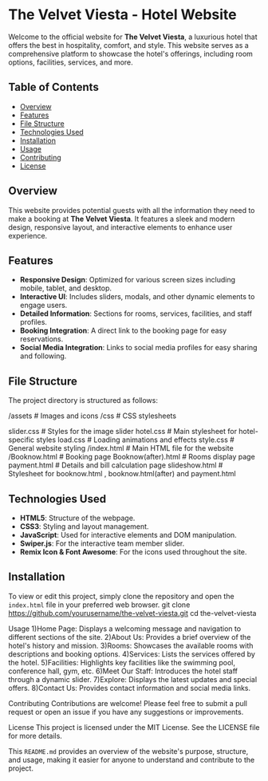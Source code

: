 # The Velvet Viesta - Hotel Website

Welcome to the official website for **The Velvet Viesta**, a luxurious hotel that offers the best in hospitality, comfort, and style. This website serves as a comprehensive platform to showcase the hotel's offerings, including room options, facilities, services, and more.

## Table of Contents

- [Overview](#overview)
- [Features](#features)
- [File Structure](#file-structure)
- [Technologies Used](#technologies-used)
- [Installation](#installation)
- [Usage](#usage)
- [Contributing](#contributing)
- [License](#license)

## Overview

This website provides potential guests with all the information they need to make a booking at **The Velvet Viesta**. It features a sleek and modern design, responsive layout, and interactive elements to enhance user experience.

## Features

- **Responsive Design**: Optimized for various screen sizes including mobile, tablet, and desktop.
- **Interactive UI**: Includes sliders, modals, and other dynamic elements to engage users.
- **Detailed Information**: Sections for rooms, services, facilities, and staff profiles.
- **Booking Integration**: A direct link to the booking page for easy reservations.
- **Social Media Integration**: Links to social media profiles for easy sharing and following.

## File Structure

The project directory is structured as follows:

/assets # Images and icons
/css # CSS stylesheets

slider.css # Styles for the image slider
hotel.css # Main stylesheet for hotel-specific styles
load.css # Loading animations and effects
style.css # General website styling
/index.html # Main HTML file for the website
/Booknow.html # Booking page
Booknow(after).html # Rooms display page
payment.html # Details and bill calculation page
slideshow.html # Stylesheet for booknow.html , booknow.html(after) and payment.html

## Technologies Used

- **HTML5**: Structure of the webpage.
- **CSS3**: Styling and layout management.
- **JavaScript**: Used for interactive elements and DOM manipulation.
- **Swiper.js**: For the interactive team member slider.
- **Remix Icon & Font Awesome**: For the icons used throughout the site.

## Installation

To view or edit this project, simply clone the repository and open the `index.html` file in your preferred web browser.
git clone https://github.com/yourusername/the-velvet-viesta.git
cd the-velvet-viesta

Usage
1)Home Page: Displays a welcoming message and navigation to different sections of the site.
2)About Us: Provides a brief overview of the hotel's history and mission.
3)Rooms: Showcases the available rooms with descriptions and booking options.
4)Services: Lists the services offered by the hotel.
5)Facilities: Highlights key facilities like the swimming pool, conference hall, gym, etc.
6)Meet Our Staff: Introduces the hotel staff through a dynamic slider.
7)Explore: Displays the latest updates and special offers.
8)Contact Us: Provides contact information and social media links.

Contributing
Contributions are welcome! Please feel free to submit a pull request or open an issue if you have any suggestions or improvements.

License
This project is licensed under the MIT License. See the LICENSE file for more details.

This `README.md` provides an overview of the website's purpose, structure, and usage, making it easier for anyone to understand and contribute to the project.








